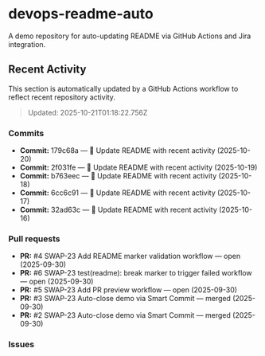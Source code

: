 # devops-readme-auto
A demo repository for auto-updating README via GitHub Actions and Jira integration.

##  Recent Activity
This section is automatically updated by a GitHub Actions workflow to reflect recent repository activity.

<!--START_SECTION:activity-->
> Updated: 2025-10-21T01:18:22.756Z

### Commits
- **Commit:** 179c68a — 📄 Update README with recent activity (2025-10-20)
- **Commit:** 2f031fe — 📄 Update README with recent activity (2025-10-19)
- **Commit:** b763eec — 📄 Update README with recent activity (2025-10-18)
- **Commit:** 6cc6c91 — 📄 Update README with recent activity (2025-10-17)
- **Commit:** 32ad63c — 📄 Update README with recent activity (2025-10-16)

### Pull requests
- **PR:** #4 SWAP-23 Add README marker validation workflow — open (2025-09-30)
- **PR:** #6 SWAP-23 test(readme): break marker to trigger failed workflow — open (2025-09-30)
- **PR:** #5 SWAP-23 Add PR preview workflow — open (2025-09-30)
- **PR:** #3 SWAP-23 Auto-close demo via Smart Commit — merged (2025-09-30)
- **PR:** #2 SWAP-23 Auto-close demo via Smart Commit — merged (2025-09-30)

### Issues
<!--END_SECTION:activity-->


<!-- Smart Commit FINISH test -->
